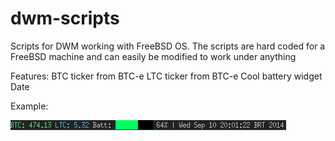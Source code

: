 dwm-scripts
===========

Scripts for DWM working with FreeBSD OS.
The scripts are hard coded for a FreeBSD machine and can easily be modified
to work under anything

Features:
BTC ticker from BTC-e
LTC ticker from BTC-e
Cool battery widget
Date

Example:

![example](example.png "Bar example")

